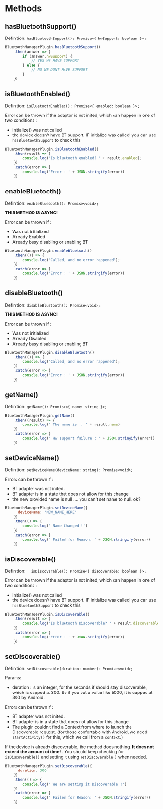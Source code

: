 # Methods

## hasBluetoothSupport()
 
Definition: `hasBluetoothSupport(): Promise<{ hwSupport: boolean }>;`

```javascript
BluetoothManagerPlugin.hasBluetoothSupport()
    .then(answer => {
        if (answer.hwSupport) {
            // YES WE HAVE SUPPORT
        } else {
            // NO WE DONT HAVE SUPPORT
        }
    })
```

## isBluetoothEnabled()

Definition: `isBluetoothEnabled(): Promise<{ enabled: boolean }>;`

Error can be thrown if the adaptor is not inited, which can happen in one of two conditions :
* initialize() was not called
* the device doesn't have BT support. IF initialize was called, you can use `hasBluetoothSupport` to check this.  

```javascript
BluetoothManagerPlugin.isBluetoothEnabled()
    .then(result => {
        console.log('Is bluetooth enabled? ' + result.enabled);
    })
    .catch(error => {
        console.log('Error : ' + JSON.stringify(error))
    })
```

## enableBluetooth()

Definition: `enableBluetooth(): Promise<void>;`

**THIS METHOD IS ASYNC!** 

Error can be thrown if :
* Was not initialized
* Already Enabled
* Already busy disabling or enabling BT 

```javascript
BluetoothManagerPlugin.enableBluetooth()
    .then(()) => {
        console.log('Called, and no error happened');
    })
    .catch(error => {
        console.log('Error : ' + JSON.stringify(error))
    })
```

## disableBluetooth()

Definition: `disableBluetooth(): Promise<void>;`    

**THIS METHOD IS ASYNC!** 

Error can be thrown if :
* Was not initialized
* Already Disabled
* Already busy disabling or enabling BT 

```javascript
BluetoothManagerPlugin.disableBluetooth()
    .then(()) => {
        console.log('Called, and no error happened');
    })
    .catch(error => {
        console.log('Error : ' + JSON.stringify(error))
    })
```

## getName()

Definition: `getName(): Promise<{ name: string }>;`

```javascript
BluetoothManagerPlugin.getName()
    .then((result) => {
        console.log(' The name is  : ' + result.name)
    })
    .catch(error => {
        console.log(' Hw support failure : ' + JSON.stringify(error))
    })
```

## setDeviceName()

Definition: `setDeviceName(deviceName: string): Promise<void>;`

Errors can be thrown if :
* BT adapter was not inited.
* BT adapter is in a state that does not allow for this change
* the new provided name is null .... you can't set name to null, ok?

```javascript
BluetoothManagerPlugin.setDeviceName({
      deviceName: 'NEW_NAME_HERE'
    })
    .then(() => {
        console.log(' Name Changed !')
    })
    .catch(error => {
        console.log(' Failed for Reason: ' + JSON.stringify(error))
    })
```

## isDiscoverable()

Definition: `  isDiscoverable(): Promise<{ discoverable: boolean }>;`

Error can be thrown if the adaptor is not inited, which can happen in one of two conditions :
* initialize() was not called
* the device doesn't have BT support. IF initialize was called, you can use `hasBluetoothSupport` to check this.  

```javascript
BluetoothManagerPlugin.isDiscoverable()
    .then(result => {
        console.log('Is bluetooth Discoverable? ' + result.discoverable);
    })
    .catch(error => {
        console.log('Error : ' + JSON.stringify(error))
    })
```

## setDiscoverable()

Definition: `setDiscoverable(duration: number): Promise<void>;`

Params:
* duration : is an integer, for the seconds if should stay discoverable, which is capped at 300. So if you put a value like 5000, it is capped at 300 by Android.   

Errors can be thrown if :
* BT adapter was not inited.
* BT adapter is in a state that does not allow for this change
* The plugin couldn't find a Context from where to launch the Discoverable request. (for those confortable with Android, we need `startActivity()` for this, which we call from a `context`.)

If the device is already discoverable, the method does nothing. **It does not extend the amount of time!** . You should keep checking for `isDiscoverable()` and setting it using `setDiscoverable()` when needed.   

```javascript
BluetoothManagerPlugin.setDiscoverable({
      duration: 300
    })
    .then(() => {
        console.log(' We are setting it Discoverable !')
    })
    .catch(error => {
        console.log(' Failed for Reason: ' + JSON.stringify(error))
    })
```
